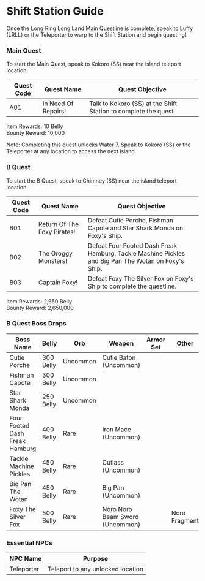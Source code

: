 # Shift Station Guide

Once the Long Ring Long Land Main Questline is complete, speak to Luffy (LRLL) or the Teleporter to warp to the Shift Station and begin questing!

### Main Quest

To start the Main Quest, speak to Kokoro (SS) near the island teleport location.

| Quest Code| Quest Name          | Quest Objective|
|-----------|-----------          |-----------|
| A01       | In Need Of Repairs! |Talk to Kokoro (SS) at the Shift Station to complete the quest.|

Item Rewards: 10 Belly<br>
Bounty Reward: 10,000

Note: Completing this quest unlocks Water 7. Speak to Kokoro (SS) or the Teleporter at any location to access the next island.

### B Quest

To start the B Quest, speak to Chimney (SS) near the island teleport location.

| Quest Code| Quest Name                    | Quest Objective|
|-----------|-----------                    |-----------|
| B01       | Return Of The Foxy Pirates!   |Defeat Cutie Porche, Fishman Capote and Star Shark Monda on Foxy's Ship.|
| B02       | The Groggy Monsters!          |Defeat Four Footed Dash Freak Hamburg, Tackle Machine Pickles and Big Pan The Wotan on Foxy's Ship.|
| B03       | Captain Foxy!                 |Defeat Foxy The Silver Fox on Foxy's Ship to complete the questline.|

Item Rewards: 2,650 Belly<br>
Bounty Reward: 2,650,000

### B Quest Boss Drops

| Boss Name                     | Belly     | Orb      | Weapon                         | Armor Set | Other         |
|-----------                    |-----------|----------|--------------------------------|-----------|---------------|
| Cutie Porche                  | 300 Belly | Uncommon | Cutie Baton (Uncommon)         |           |               |
| Fishman Capote                | 300 Belly | Uncommon |                                |           |               |
| Star Shark Monda              | 250 Belly | Uncommon |                                |           |               |
| Four Footed Dash Freak Hamburg| 400 Belly | Rare     | Iron Mace (Uncommon)           |           |               |
| Tackle Machine Pickles        | 450 Belly | Rare     | Cutlass (Uncommon)             |           |               |
| Big Pan The Wotan             | 450 Belly | Rare     | Big Pan (Uncommon)             |           |               |
| Foxy The Silver Fox           | 500 Belly | Rare     | Noro Noro Beam Sword (Uncommon)|           | Noro Fragment |


### Essential NPCs

| NPC Name         | Purpose                                        |
|-------------     |-----------                                     |
| Teleporter       | Teleport to any unlocked location              |
